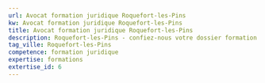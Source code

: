 ```yaml
---
url: Avocat formation juridique Roquefort-les-Pins
kw: Avocat formation juridique Roquefort-les-Pins
title: Avocat formation juridique Roquefort-les-Pins
description: Roquefort-les-Pins - confiez-nous votre dossier formation juridique
tag_ville: Roquefort-les-Pins
competence: formation juridique
expertise: formations
extertise_id: 6
---
```

